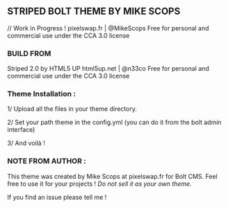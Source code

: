 ## STRIPED BOLT THEME BY MIKE SCOPS 

// Work in Progress !
pixelswap.fr | @MikeScops
Free for personal and commercial use under the CCA 3.0 license

### BUILD FROM

Striped 2.0 by HTML5 UP
html5up.net | @n33co
Free for personal and commercial use under the CCA 3.0 license


### Theme Installation :

1/ Upload all the files in your theme directory.

2/ Set your path theme in the config.yml (you can do it from the bolt admin interface)

3/ And voilà !


### NOTE FROM AUTHOR :

This theme was created by Mike Scops at pixelswap.fr for Bolt CMS. Feel free to use it for your projects !
*Do not sell it as your own theme.*

If you find an issue please tell me !
